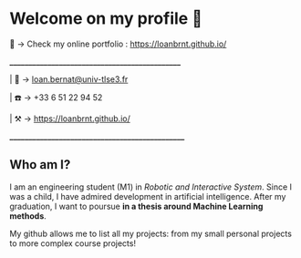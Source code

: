 # Welcome on my profile 👋

🌟 -> Check my online portfolio : https://loanbrnt.github.io/

**_____________________________________________**

| 📧 -> loan.bernat@univ-tlse3.fr

| ☎️ -> +33 6 51 22 94 52

| ⚒️ -> https://loanbrnt.github.io/

**______________________________________________**

## Who am I?

I am an engineering student (M1) in *Robotic and Interactive System*. Since I was a child, I have admired development in artificial intelligence. After my graduation, I want to poursue **in a thesis around Machine Learning methods**.

My github allows me to list all my projects: from my small personal projects to more complex course projects! 
